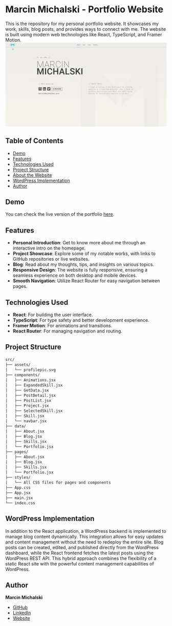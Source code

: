 # Marcin Michalski - Portfolio Website

This is the repository for my personal portfolio website. It showcases my work, skills, blog posts, and provides ways to connect with me. The website is built using modern web technologies like React, TypeScript, and Framer Motion.
![Screen of michalski.pro in Chrome browser](pic.jpg)

## Table of Contents
- [Demo](#demo)
- [Features](#features)
- [Technologies Used](#technologies-used)
- [Project Structure](#project-structure)
- [About the Website](#about-the-website)
- [WordPress Implementation](#wordpress-implementation)
- [Author](#author)

## Demo
You can check the live version of the portfolio [here](https://michalski.pro).

## Features
- **Personal Introduction**: Get to know more about me through an interactive intro on the homepage.
- **Project Showcase**: Explore some of my notable works, with links to GitHub repositories or live websites.
- **Blog**: Read about my thoughts, tips, and insights on various topics.
- **Responsive Design**: The website is fully responsive, ensuring a seamless experience on both desktop and mobile devices.
- **Smooth Navigation**: Utilize React Router for easy navigation between pages.

## Technologies Used
- **React**: For building the user interface.
- **TypeScript**: For type safety and better development experience.
- **Framer Motion**: For animations and transitions.
- **React Router**: For managing navigation and routing.

## Project Structure
```
src/
├── assets/
│   └── profilepic.svg
├── components/
│   ├── Animations.jsx
│   ├── ExpandedSkill.jsx
│   ├── GetData.jsx
│   ├── PostDetail.jsx
│   ├── PostList.jsx
│   ├── Project.jsx
│   ├── SelectedSkill.jsx
│   ├── Skill.jsx
│   └── navbar.jsx
├── data/
│   ├── About.jsx
│   ├── Blog.jsx
│   ├── Skills.jsx
│   └── Portfolio.jsx
├── pages/
│   ├── About.jsx
│   ├── Blog.jsx
│   ├── Skills.jsx
│   └── Portfolio.jsx
├── styles/
│   └── All CSS files for pages and components
├── App.css
├── App.jsx
├── main.jsx
└── index.css
```


## WordPress Implementation
In addition to the React application, a WordPress backend is implemented to manage blog content dynamically. This integration allows for easy updates and content management without the need to redeploy the entire site. Blog posts can be created, edited, and published directly from the WordPress dashboard, while the React frontend fetches the latest posts using the WordPress REST API. This hybrid approach combines the flexibility of a static React site with the powerful content management capabilities of WordPress.

## Author
**Marcin Michalski**  
- [GitHub](https://www.github.com/michalski-marcin)  
- [LinkedIn](https://www.linkedin.com/in/michalski-marcin)
- [Website](https://michalski.pro)
